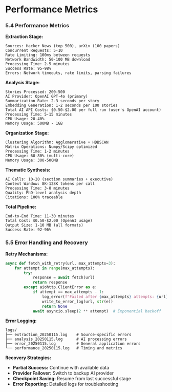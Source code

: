 # Performance Metrics

### 5.4 Performance Metrics

**Extraction Stage:**
```
Sources: Hacker News (top 500), arXiv (100 papers)
Concurrent Requests: 5-10
Rate Limiting: 100ms between requests
Network Bandwidth: 50-100 MB download
Processing Time: 2-5 minutes
Success Rate: 95-98%
Errors: Network timeouts, rate limits, parsing failures
```

**Analysis Stage:**
```
Stories Processed: 200-500
AI Provider: OpenAI GPT-4o (primary)
Summarization Rate: 2-3 seconds per story
Embedding Generation: 1-2 seconds per 100 stories
Total AI API Costs: $0.50-$2.00 per full run (user's OpenAI account)
Processing Time: 5-15 minutes
CPU Usage: 20-40%
Memory Usage: 500MB - 1GB
```

**Organization Stage:**
```
Clustering Algorithm: Agglomerative + HDBSCAN
Matrix Operations: Numpy/Scipy optimized
Processing Time: 1-2 minutes
CPU Usage: 60-80% (multi-core)
Memory Usage: 300-500MB
```

**Thematic Synthesis:**
```
AI Calls: 10-20 (section summaries + executive)
Context Window: 8K-128K tokens per call
Processing Time: 3-8 minutes
Quality: PhD-level analysis depth
Citations: 100% traceable
```

**Total Pipeline:**
```
End-to-End Time: 11-30 minutes
Total Cost: $0.50-$2.00 (OpenAI usage)
Output Size: 1-10 MB (all formats)
Success Rate: 92-96%
```

### 5.5 Error Handling and Recovery

**Retry Mechanisms:**
```python
async def fetch_with_retry(url, max_attempts=3):
    for attempt in range(max_attempts):
        try:
            response = await fetch(url)
            return response
        except aiohttp.ClientError as e:
            if attempt == max_attempts - 1:
                log_error(f"Failed after {max_attempts} attempts: {url}")
                write_to_error_log(url, str(e))
                return None
            await asyncio.sleep(2 ** attempt)  # Exponential backoff
```

**Error Logging:**
```
logs/
├── extraction_20250115.log    # Source-specific errors
├── analysis_20250115.log      # AI processing errors
├── error_20250115.log         # General application errors
└── performance_20250115.log   # Timing and metrics
```

**Recovery Strategies:**
- **Partial Success:** Continue with available data
- **Provider Failover:** Switch to backup AI provider
- **Checkpoint Saving:** Resume from last successful stage
- **Error Reporting:** Detailed logs for troubleshooting
